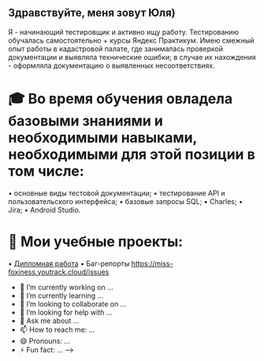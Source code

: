 ## Здравствуйте, меня зовут Юля)
Я - начинающий тестировщик и активно ищу работу.
Тестированию обучалась самостоятельно + курсы Яндекс Практикум.
Имею смежный опыт работы в кадастровой палате, где занималась проверкой документации и выявляла технические ошибки; в случае их нахождения - оформляла документацию о выявленных несоответствиях.

# 🎓 Во время обучения овладела базовыми знаниями и необходимыми навыками, необходимыми для этой позиции в том числе:
• основные виды тестовой документации;
• тестирование API и пользовательского интерфейса;
• базовые запросы SQL;
• Charles;
• Jira;
• Android Studio.

# 📖 Мои учебные проекты:
• <a href="https://docs.google.com/spreadsheets/d/1eS3T6ophmMJEyuZUbBuyGxWhladFqjx88kgmUQCUhjM/edit?usp=sharing">Дипломная работа</a> 
• Баг-репорты https://miss-foxiness.youtrack.cloud/issues




- 🔭 I’m currently working on ...
- 🌱 I’m currently learning ...
- 👯 I’m looking to collaborate on ...
- 🤔 I’m looking for help with ...
- 💬 Ask me about ...
- 📫 How to reach me: ...
- 😄 Pronouns: ...
- ⚡ Fun fact: ...
-->
